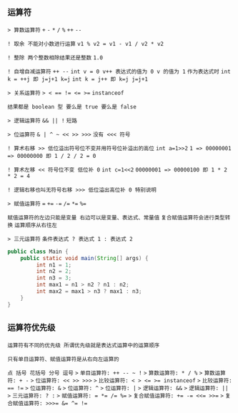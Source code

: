 `运算符`
--

`> 算数运算符` `+` `-` `*` `/` `%` `++` `--`

`! 取余 不能对小数进行运算` `v1 % v2 = v1 - v1 / v2 * v2` 

`! 整除 两个整数相除结果还是整数` `1.0`

`! 自增自减运算符` `++ --` `int v = 0 v++ 表达式的值为 0 v 的值为 1` `作为表达式时` `int k = ++j 即 j=j+1 k=j` `int k = j++ 即 k=j j=j+1`

`> 关系运算符` `> < == != <= >=` `instanceof`

`结果都是 boolean 型 要么是 true 要么是 false`

`> 逻辑运算符` `&& || !` `短路`

`> 位运算符` `& | ^ ~ << >> >>>` `没有 <<< 符号`

`! 算术右移 >> 低位溢出符号位不变并用符号位补溢出的高位`
`int a=1>>2` `1 => 00000001 => 00000000 即 1 / 2 / 2 = 0`

`! 算术左移 << 符号位不变 低位补 0` `int c=1<<2` `00000001 => 00000100 即 1 * 2 * 2 = 4`

`! 逻辑右移也叫无符号右移 >>> 低位溢出高位补 0 特别说明`




`> 赋值运算符` `=` `+=` `-=` `/=` `*=` `%=`

`赋值运算符的左边只能是变量 右边可以是变量、表达式、常量值` `复合赋值运算符会进行类型转换` `运算顺序从右往左`

`> 三元运算符` `条件表达式 ? 表达式 1 : 表达式 2`

```java
public class Main {
	public static void main(String[] args) {
		 int n1 = 1;
		 int n2 = 2;
		 int n3 = 3;
		 int max1 = n1 > n2 ? n1 : n2;
		 int max2 = max1 > n3 ? max1 : n3;
	}
}
```

`运算符优先级`
--

`运算符有不同的优先级 所谓优先级就是表达式运算中的运算顺序`

`只有单目运算符、赋值运算符是从右向左运算的`

`点 括号 花括号 分号 逗号` `>` `单目运算符: ++ -- ~ !` `>` `算数运算符: * / %` `>` `算数运算符: + -` `>` `位运算符: << >> >>>` `>` `比较运算符: < > <= >= instanceof` `>` `比较运算符: == !=` `>` `位运算符: &` `>` `位运算符: ^` `>` `位运算符: |` `>` `逻辑运算符: &&` `>` `逻辑运算符: ||` `>` `三元运算符: ? :` `>` `赋值运算符: = *= /= %=` `>` `复合赋值运算符: += -= <<= >>=` `>` `复合赋值运算符: >>>= &= ^= !=`
